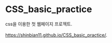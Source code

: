 # CSS_basic_practice
css을 이용한 첫 웹페이지 프로젝트. 
<br><br> https://shinbian11.github.io/CSS_basic_practice/.
